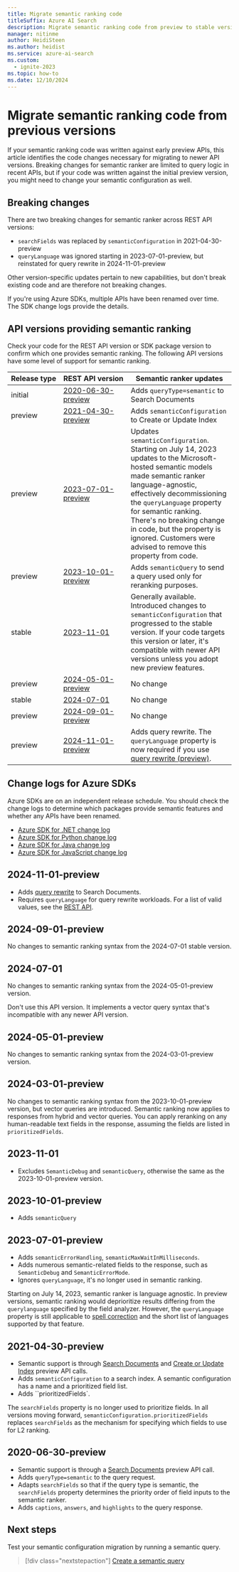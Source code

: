 ```yaml
---
title: Migrate semantic ranking code 
titleSuffix: Azure AI Search
description: Migrate semantic ranking code from preview to stable versions, and now to newer preview versions.
manager: nitinme
author: HeidiSteen
ms.author: heidist
ms.service: azure-ai-search
ms.custom:
  - ignite-2023
ms.topic: how-to
ms.date: 12/10/2024
---
```


# Migrate semantic ranking code from previous versions

If your semantic ranking code was written against early preview APIs, this article identifies the code changes necessary for migrating to newer API versions. Breaking changes for semantic ranker are limited to query logic in recent APIs, but if your code was written against the initial preview version, you might need to change your semantic configuration as well.

## Breaking changes

There are two breaking changes for semantic ranker across REST API versions:

+ `searchFields` was replaced by `semanticConfiguration` in 2021-04-30-preview
+ `queryLanguage` was ignored starting in 2023-07-01-preview, but reinstated for query rewrite in 2024-11-01-preview

Other version-specific updates pertain to new capabilities, but don't break existing code and are therefore not breaking changes.

If you're using Azure SDKs, multiple APIs have been renamed over time. The SDK change logs provide the details.

## API versions providing semantic ranking

Check your code for the REST API version or SDK package version to confirm which one provides semantic ranking. The following API versions have some level of support for semantic ranking.

| Release&nbsp;type | REST&nbsp;API&nbsp;version | Semantic ranker updates |
|--|--|--|
| initial | [2020-06-30-preview](/rest/api/searchservice/preview-api/search-documents) | Adds `queryType=semantic` to Search Documents |
| preview | [2021-04-30-preview](/rest/api/searchservice/preview-api/search-documents)  | Adds `semanticConfiguration` to Create or Update Index |
| preview | [2023-07-01-preview](/rest/api/searchservice/preview-api/search-documents) | Updates `semanticConfiguration`. Starting on July 14, 2023 updates to the Microsoft-hosted semantic models made semantic ranker language-agnostic, effectively decommissioning the `queryLanguage` property for semantic ranking. There's no breaking change in code, but the property is ignored. Customers were advised to remove this property from code.|
| preview | [2023-10-01-preview](/rest/api/searchservice/operation-groups?view=rest-searchservice-2023-10-01-preview&preserve-view=true) | Adds `semanticQuery` to send a query used only for reranking purposes. |
| stable | [2023-11-01](/rest/api/searchservice/operation-groups?view=rest-searchservice-2023-11-01&preserve-view=true) | Generally available. Introduced changes to `semanticConfiguration` that progressed to the stable version. If your code targets this version or later, it's compatible with newer API versions unless you adopt new preview features.|
| preview | [2024-05-01-preview](/rest/api/searchservice/operation-groups?view=rest-searchservice-2024-05-01-preview&preserve-view=true) | No change |
| stable | [2024-07-01](/rest/api/searchservice/indexes/create-or-update?view=rest-searchservice-2024-07-01&preserve-view=true) | No change |
| preview | [2024-09-01-preview](/rest/api/searchservice/operation-groups?view=rest-searchservice-2024-09-01-preview&preserve-view=true) | No change |
| preview | [2024-11-01-preview](/rest/api/searchservice/operation-groups?view=rest-searchservice-2024-11-01-preview&preserve-view=true) | Adds query rewrite. The `queryLanguage` property is now required if you use [query rewrite (preview)](semantic-how-to-query-rewrite.md).  |

## Change logs for Azure SDKs

Azure SDKs are on an independent release schedule. You should check the change logs to determine which packages provide semantic features and whether any APIs have been renamed.

+ [Azure SDK for .NET change log](https://github.com/Azure/azure-sdk-for-net/blob/Azure.Search.Documents_11.5.1/sdk/search/Azure.Search.Documents/CHANGELOG.md#1150-2023-11-10&preserve-view=true)
+ [Azure SDK for Python change log](https://github.com/Azure/azure-sdk-for-python/blob/main/sdk/search/azure-search-documents/CHANGELOG.md#1140-2023-10-13&preserve-view=true)
+ [Azure SDK for Java change log](https://github.com/Azure/azure-sdk-for-java/blob/azure-search-documents_11.6.1/sdk/search/azure-search-documents/CHANGELOG.md#1160-2023-11-13&preserve-view=true)
+ [Azure SDK for JavaScript change log](https://github.com/Azure/azure-sdk-for-js/blob/%40azure/search-documents_12.0.0/sdk/search/search-documents/CHANGELOG.md#1200-2023-11-13&preserve-view=true)

## 2024-11-01-preview

+ Adds [query rewrite](semantic-how-to-query-rewrite.md) to Search Documents.
+ Requires `queryLanguage` for query rewrite workloads. For a list of valid values, see the [REST API](/rest/api/searchservice/documents/search-post?view=rest-searchservice-2024-11-01-preview#querylanguage&preserve-view=true).

## 2024-09-01-preview

No changes to semantic ranking syntax from the 2024-07-01 stable version.

## 2024-07-01

No changes to semantic ranking syntax from the 2024-05-01-preview version.

Don't use this API version. It implements a vector query syntax that's incompatible with any newer API version.

## 2024-05-01-preview

No changes to semantic ranking syntax from the 2024-03-01-preview version.

## 2024-03-01-preview

No changes to semantic ranking syntax from the 2023-10-01-preview version, but vector queries are introduced. Semantic ranking now applies to responses from hybrid and vector queries. You can apply reranking on any human-readable text fields in the response, assuming the fields are listed in `prioritizedFields`.

## 2023-11-01

+ Excludes `SemanticDebug` and `semanticQuery`, otherwise the same as the 2023-10-01-preview version.

## 2023-10-01-preview

+ Adds `semanticQuery`

## 2023-07-01-preview

+ Adds `semanticErrorHandling`, `semanticMaxWaitInMilliseconds`.
+ Adds numerous semantic-related fields to the response, such as `SemanticDebug` and `SemanticErrorMode`.
+ Ignores `queryLanguage`, it's no longer used in semantic ranking.

Starting on July 14, 2023, semantic ranker is language agnostic. In preview versions, semantic ranking would deprioritize results differing from the `querylanguage` specified by the field analyzer. However, the `queryLanguage` property is still applicable to [spell correction](speller-how-to-add.md) and the short list of languages supported by that feature.

## 2021-04-30-preview

+ Semantic support is through [Search Documents](/rest/api/searchservice/preview-api/search-documents) and [Create or Update Index](/rest/api/searchservice/preview-api/create-or-update-index) preview API calls.
+ Adds `semanticConfiguration` to a search index. A semantic configuration has a name and a prioritized field list.
+ Adds ``prioritizedFields`.

The `searchFields` property is no longer used to prioritize fields. In all versions moving forward, `semanticConfiguration.prioritizedFields` replaces `searchFields` as the mechanism for specifying which fields to use for L2 ranking.

## 2020-06-30-preview

+ Semantic support is through a [Search Documents](/rest/api/searchservice/preview-api/search-documents) preview API call.
+ Adds `queryType=semantic` to the query request.
+ Adapts `searchFields` so that if the query type is semantic, the `searchFields` property determines the priority order of field inputs to the semantic ranker.
+ Adds `captions`, `answers`, and `highlights` to the query response.

## Next steps

Test your semantic configuration migration by running a semantic query.

> [!div class="nextstepaction"]
> [Create a semantic query](semantic-how-to-query-request.md)
